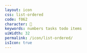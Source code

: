```yaml
---
layout: icon
css: list-ordered
code: f062
character: 
keywords: numbers tasks todo items
uiWidth: 32
permalink: /icon/list-ordered/
isIcon: true
---
```

